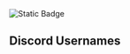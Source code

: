 <img alt="Static Badge" src="https://img.shields.io/badge/Discord%2520apollo147?style=social&logo=%235865F2&logoColor=%230000FF&labelColor=%23000000">


## Discord Usernames
  

